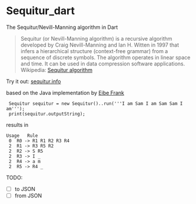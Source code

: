 # Sequitur_dart
The Sequitur/Nevill-Manning algorithm in Dart

> Sequitur (or Nevill-Manning algorithm) is a recursive algorithm developed by Craig Nevill-Manning and Ian H. Witten in 1997 that infers a hierarchical structure (context-free grammar) from a sequence of discrete symbols. The algorithm operates in linear space and time. It can be used in data compression software applications.  
Wikipedia: [Sequitur algorithm](https://en.wikipedia.org/wiki/Sequitur_algorithm)


Try it out: [sequitur.info](http://www.sequitur.info)

based on the Java implementation by [Eibe Frank](http://www.sequitur.info/java)


```
 Sequitur sequitur = new Sequitur()..run('''I am Sam I am Sam Sam I am''');
 print(sequitur.outputString);
```

results in

```
Usage	Rule
 0	R0 -> R1 R1 R2 R3 R4 
 2	R1 -> R3 R5 R2 
 2	R2 -> S R5 
 2	R3 -> I _ 
 2	R4 -> a m 
 2	R5 -> R4 _ 
```


TODO:
- [ ] to JSON
- [ ] from JSON
